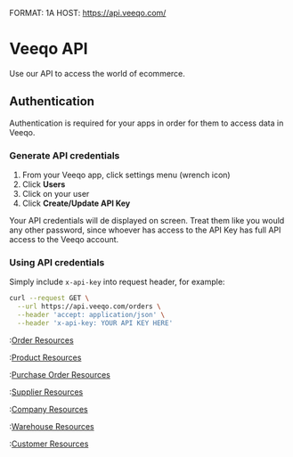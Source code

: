 FORMAT: 1A
HOST: https://api.veeqo.com/

# Veeqo API

Use our API to access the world of ecommerce.

## Authentication

Authentication is required for your apps in order for them to access data in Veeqo.

### Generate API credentials

1. From your Veeqo app, click settings menu (wrench icon)
2. Click **Users**
3. Click on your user
4. Click **Create/Update API Key**

Your API credentials will de displayed on screen. Treat them like you would
any other password, since whoever has access to the API Key has full API access
to the Veeqo account.

### Using API credentials

Simply include `x-api-key` into request header, for example:

```bash
curl --request GET \
  --url https://api.veeqo.com/orders \
  --header 'accept: application/json' \
  --header 'x-api-key: YOUR API KEY HERE'
```

:[Order Resources](resources/orders.md)

:[Product Resources](resources/products.md)

:[Purchase Order Resources](resources/purchase_orders.md)

:[Supplier Resources](resources/suppliers.md)

:[Company Resources](resources/company.md)

:[Warehouse Resources](resources/warehouses.md)

:[Customer Resources](resources/customers.md)
